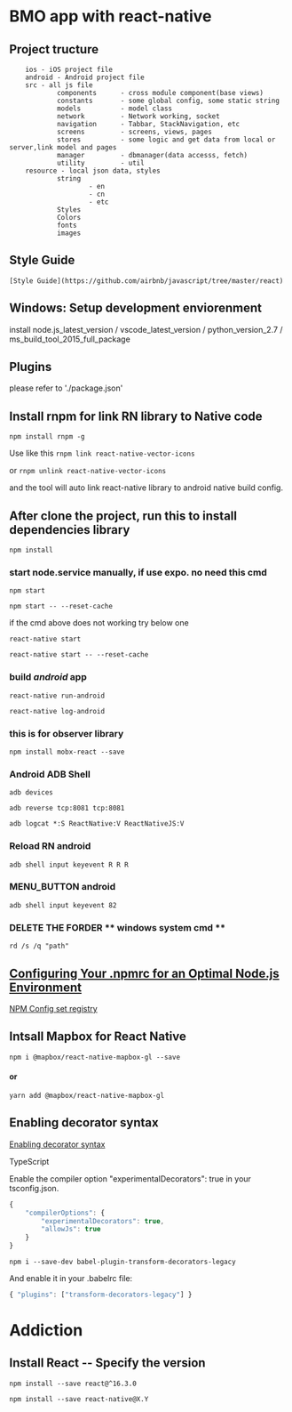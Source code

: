 # BMO app with react-native

## Project tructure

        ios - iOS project file
        android - Android project file
        src - all js file
                components      - cross module component(base views)
                constants       - some global config, some static string
                models          - model class
                network         - Network working, socket
                navigation      - Tabbar, StackNavigation, etc
                screens         - screens, views, pages
                stores          - some logic and get data from local or server,link model and pages
                manager         - dbmanager(data accesss, fetch)                        
                utility         - util
        resource - local json data, styles
                string
                        - en
                        - cn
                        - etc
                Styles
                Colors
                fonts
                images

## Style Guide
    [Style Guide](https://github.com/airbnb/javascript/tree/master/react)


## Windows: Setup development enviorenment
install node.js_latest_version / vscode_latest_version / python_version_2.7 / ms_build_tool_2015_full_package


## Plugins
please refer to './package.json'

## Install rnpm for link RN library to Native code
`npm install rnpm -g`

Use like this `rnpm link react-native-vector-icons`

or `rnpm unlink react-native-vector-icons`

and the tool will auto link react-native library to android native build config.


## After clone the project, run this to install dependencies library
`npm install`


### start node.service manually, if use expo. no need this cmd
`npm start`

`npm start -- --reset-cache`

if the cmd above does not working try below one

`react-native start`

`react-native start -- --reset-cache`

### build ***android*** app
`react-native run-android`

`react-native log-android`


### this is for observer library
`npm install mobx-react --save`


### Android ADB Shell 
`adb devices`

`adb reverse tcp:8081 tcp:8081`

`adb logcat *:S ReactNative:V ReactNativeJS:V`

### Reload RN **android**
`adb shell input keyevent R R R`

### MENU_BUTTON **android**
`adb shell input keyevent 82`

### DELETE THE FORDER ** windows system cmd **
`rd /s /q "path" `

## [Configuring Your .npmrc for an Optimal Node.js Environment](http://nodesource.com/blog/configuring-your-npmrc-for-an-optimal-node-js-environment/)
[NPM Config set registry](https://registry.npmjs.com/)


## Intsall Mapbox for React Native
`npm i @mapbox/react-native-mapbox-gl --save`
#### or
`yarn add @mapbox/react-native-mapbox-gl`


## Enabling decorator syntax
[Enabling decorator syntax](https://mobx.js.org/best/decorators.html)

TypeScript

Enable the compiler option "experimentalDecorators": true in your tsconfig.json.
```js
{
    "compilerOptions": {
        "experimentalDecorators": true,
        "allowJs": true
    }
}
```

`npm i --save-dev babel-plugin-transform-decorators-legacy`

And enable it in your .babelrc file:

```js
{ "plugins": ["transform-decorators-legacy"] }
```

# Addiction 
## Install React -- Specify the version
`npm install --save react@^16.3.0`

`npm install --save react-native@X.Y`

